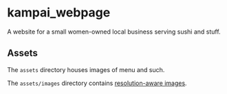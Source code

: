 # kampai_webpage

A website for a small women-owned local business serving sushi and stuff. 

## Assets

The `assets` directory houses images of menu and such. 

The `assets/images` directory contains [resolution-aware
images](https://flutter.dev/docs/development/ui/assets-and-images#resolution-aware).
